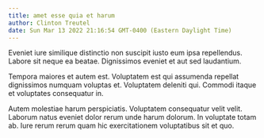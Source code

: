 ```yaml
---
title: amet esse quia et harum
author: Clinton Treutel
date: Sun Mar 13 2022 21:16:54 GMT-0400 (Eastern Daylight Time)
---
```

Eveniet iure similique distinctio non suscipit iusto eum ipsa repellendus. Labore sit neque ea beatae. Dignissimos eveniet et aut sed laudantium.

 Tempora maiores et autem est. Voluptatem est qui assumenda repellat dignissimos numquam voluptas et. Voluptatem deleniti qui. Commodi itaque et voluptates consequatur in.

 Autem molestiae harum perspiciatis. Voluptatem consequatur velit velit. Laborum natus eveniet dolor rerum unde harum dolorum. In voluptate totam ab. Iure rerum rerum quam hic exercitationem voluptatibus sit et quo.